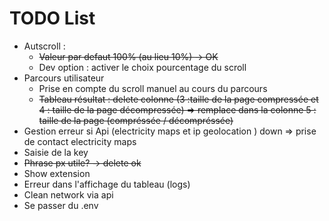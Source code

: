 # TODO List
- Autscroll :
    - ~~Valeur par defaut 100% (au lieu 10%) -> OK~~
    - Dev option : activer le choix pourcentage du scroll
- Parcours utilisateur 
    - Prise en compte du scroll manuel au cours du parcours 
    - ~~Tableau résultat : delete colonne (3 :taille de la page compressée  et 4 : taille de la page décompressée) => remplace dans la colonne 5 : taille de la page (compréssée / décompréssée)~~
- Gestion erreur si Api (electricity maps et ip geolocation ) down => prise de contact electricity maps 
- Saisie de la key
- ~~Phrase px utile? -> delete ok~~
- Show extension
- Erreur dans l'affichage du tableau (logs)
- Clean network via api 
- Se passer du .env